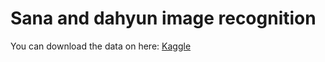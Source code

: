 # Sana and dahyun image recognition

You can download the data on here: [Kaggle](https://www.kaggle.com/knightbearr/sana-and-dahyun)
